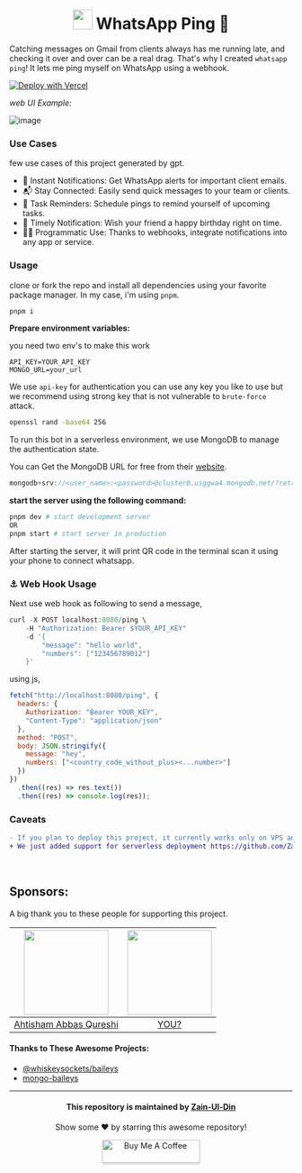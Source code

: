 <div align="center">

<h1>
<img src="https://github.com/Zain-ul-din/whatsapp-ai-bot/assets/78583049/d31339cf-b4ae-450e-95b9-53d21e4641a0" width="35" height="35"/>
WhatsApp Ping 🔔</h1>
</div>

Catching messages on Gmail from clients always has me running late, and checking it over and over can be a real drag. That's why I created `whatsapp ping`! It lets me ping myself on WhatsApp using a webhook.

[![Deploy with Vercel](https://vercel.com/button)](https://vercel.com/new/clone?repository-url=https://github.com/Zain-ul-din/whatsapp-ping)

_web UI Example:_

![image](https://github.com/user-attachments/assets/d4212d3c-aee0-4eee-8c9d-4e6b69d9751c)


### Use Cases

few use cases of this project generated by gpt.

- 🔔 Instant Notifications: Get WhatsApp alerts for important client emails.
- 📬 Stay Connected: Easily send quick messages to your team or clients.
- 📅 Task Reminders: Schedule pings to remind yourself of upcoming tasks.
- 🎉 Timely Notification: Wish your friend a happy birthday right on time.
- 👨‍💻 Programmatic Use: Thanks to webhooks, integrate notifications into any app or service.

### Usage

clone or fork the repo and install all dependencies using your favorite package manager. In my case, i'm using `pnpm`.

```bash
pnpm i
```

**Prepare environment variables:**

you need two env's to make this work

```env
API_KEY=YOUR_API_KEY
MONGO_URL=your_url
```

We use `api-key` for authentication you can use any key you like to use but we recommend using strong key that is not vulnerable to `brute-force` attack.

```bash
openssl rand -base64 256
```

To run this bot in a serverless environment, we use MongoDB to manage the authentication state.

You can Get the MongoDB URL for free from their [website](https://www.mongodb.com/).

```js
mongodb+srv://<user_name>:<password>@cluster0.usggwa4.mongodb.net/?retryWrites=true&w=majority
```

**start the server using the following command:**

```bash
pnpm dev # start development server
OR
pnpm start # start server in production
```

After starting the server, it will print QR code in the terminal scan it using your phone to connect whatsapp.

### ⚓ Web Hook Usage

Next use web hook as following to send a message,

```c
curl -X POST localhost:8080/ping \
    -H "Authorization: Bearer $YOUR_API_KEY"
    -d '{
        "message": "hello world",
        "numbers": ["123456789012"]
    }'
```

using js,

```js
fetch("http://localhost:8080/ping", {
  headers: {
    Authorization: "Bearer YOUR_KEY",
    "Content-Type": "application/json"
  },
  method: "POST",
  body: JSON.stringify({
    message: "hey",
    numbers: ["<country_code_without_plus><...number>"]
  })
})
  .then((res) => res.text())
  .then((res) => console.log(res));
```

### Caveats

```diff
- If you plan to deploy this project, it currently works only on VPS and not in a serverless environment. This means you will not be able to deploy it to the Vercel or other serverless providers.
+ We just added support for serverless deployment https://github.com/Zain-ul-din/whatsapp-ping/issues/2
```

<br>

## Sponsors:

A big thank you to these people for supporting this project.

<table>
 <thead>
  <tr>
   <th>
    <img src="https://avatars.githubusercontent.com/u/97310455?v=4" width="150" height="150" />
   </th>
   <th>
    <img src="https://avatars.githubusercontent.com/u/0?v=4" width="150" height="150"/>
   </th>
  </tr>
 </thead>
 <tbody>
   <tr>
    <td align="center">
     <a target="_blank" href="https://github.com/levitco">Ahtisham Abbas Qureshi</a>
    </td>
    <td align="center">
    <a target="_blank" href="https://www.buymeacoffee.com/zainuldin">YOU?</a>
    </td>
   </tr>
 </tbody>
</table>



#### Thanks to These Awesome Projects:

- [@whiskeysockets/baileys](https://www.npmjs.com/package/@whiskeysockets/baileys)
- [mongo-baileys](https://www.npmjs.com/package/mongo-baileys)

---

<div align="center">
<h4 font-weight="bold">This repository is maintained by <a href="https://github.com/Zain-ul-din">Zain-Ul-Din</a></h4>
<p> Show some ❤️ by starring this awesome repository! </p>
</div>

<div align="center">
<a href="https://www.buymeacoffee.com/zainuldin" target="_blank"><img src="https://www.buymeacoffee.com/assets/img/custom_images/orange_img.png" alt="Buy Me A Coffee" style="height: 41px !important;width: 174px !important;box-shadow: 0px 3px 2px 0px rgba(190, 190, 190, 0.5) !important;-webkit-box-shadow: 0px 3px 2px 0px rgba(190, 190, 190, 0.5) !important;" ></a>

</div>
